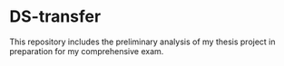 # DS-transfer

This repository includes the preliminary analysis of my thesis project in preparation for my comprehensive exam.